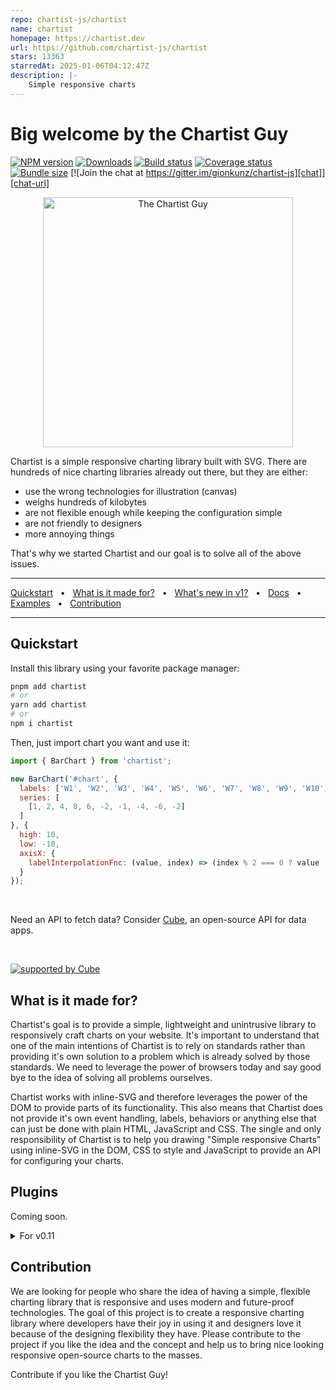 ```yaml
---
repo: chartist-js/chartist
name: chartist
homepage: https://chartist.dev
url: https://github.com/chartist-js/chartist
stars: 13363
starredAt: 2025-01-06T04:12:47Z
description: |-
    Simple responsive charts
---
```


# Big welcome by the Chartist Guy

[![NPM version][npm]][npm-url]
[![Downloads][downloads]][downloads-url]
[![Build status][build]][build-url]
[![Coverage status][coverage]][coverage-url]
[![Bundle size][size]][size-url]
[![Join the chat at https://gitter.im/gionkunz/chartist-js][chat]][chat-url]

[npm]: https://img.shields.io/npm/v/chartist.svg
[npm-url]: https://www.npmjs.com/package/chartist

[downloads]: https://img.shields.io/npm/dm/chartist.svg
[downloads-url]: https://www.npmjs.com/package/chartist

[build]: https://img.shields.io/github/actions/workflow/status/chartist-js/chartist/ci.yml
[build-url]: https://github.com/chartist-js/chartist/actions

[coverage]: https://img.shields.io/codecov/c/github/chartist-js/chartist.svg
[coverage-url]: https://app.codecov.io/gh/chartist-js/chartist

[size]: https://img.shields.io/bundlephobia/minzip/chartist
[size-url]: https://bundlephobia.com/package/chartist

[chat]: https://badges.gitter.im/gionkunz/chartist-js.svg
[chat-url]: https://gitter.im/gionkunz/chartist-js?utm_source=badge&utm_medium=badge&utm_campaign=pr-badge&utm_content=badge

<p align="center">
  <img width="400" alt="The Chartist Guy" src="https://raw.github.com/chartist-js/chartist/main/website/static/img/chartist-guy.gif">
</p>

Chartist is a simple responsive charting library built with SVG. There are hundreds of nice charting libraries already
out there, but they are either:

- use the wrong technologies for illustration (canvas) 
- weighs hundreds of kilobytes
- are not flexible enough while keeping the configuration simple
- are not friendly to designers
- more annoying things

That's why we started Chartist and our goal is to solve all of the above issues.

<hr />
<a href="#quickstart">Quickstart</a>
<span>&nbsp;&nbsp;•&nbsp;&nbsp;</span>
<a href="#what-is-it-made-for">What is it made for?</a>
<span>&nbsp;&nbsp;•&nbsp;&nbsp;</span>
<a href="https://chartist.dev/docs/whats-new-in-v1">What's new in v1?</a>
<span>&nbsp;&nbsp;•&nbsp;&nbsp;</span>
<a href="https://chartist.dev/">Docs</a>
<span>&nbsp;&nbsp;•&nbsp;&nbsp;</span>
<a href="https://chartist.dev/examples">Examples</a>
<span>&nbsp;&nbsp;•&nbsp;&nbsp;</span>
<a href="#contribution">Contribution</a>
<hr />

## Quickstart

Install this library using your favorite package manager:

```sh
pnpm add chartist
# or
yarn add chartist
# or
npm i chartist
```

Then, just import chart you want and use it:

```js
import { BarChart } from 'chartist';

new BarChart('#chart', {
  labels: ['W1', 'W2', 'W3', 'W4', 'W5', 'W6', 'W7', 'W8', 'W9', 'W10'],
  series: [
    [1, 2, 4, 8, 6, -2, -1, -4, -6, -2]
  ]
}, {
  high: 10,
  low: -10,
  axisX: {
    labelInterpolationFnc: (value, index) => (index % 2 === 0 ? value : null)
  }
});
```

<br />

Need an API to fetch data? Consider [Cube](https://cube.dev/?ref=eco-chartist), an open-source API for data apps.

<br />

[![supported by Cube](https://user-images.githubusercontent.com/986756/154330861-d79ab8ec-aacb-4af8-9e17-1b28f1eccb01.svg)](https://cube.dev/?ref=eco-chartist)

## What is it made for?

Chartist's goal is to provide a simple, lightweight and unintrusive library to responsively craft charts on your website. 
It's important to understand that one of the main intentions of Chartist is to rely on standards rather than providing 
it's own solution to a problem which is already solved by those standards. We need to leverage the power of browsers 
today and say good bye to the idea of solving all problems ourselves.

Chartist works with inline-SVG and therefore leverages the power of the DOM to provide parts of its functionality. This 
also means that Chartist does not provide it's own event handling, labels, behaviors or anything else that can just be 
done with plain HTML, JavaScript and CSS. The single and only responsibility of Chartist is to help you drawing "Simple 
responsive Charts" using inline-SVG in the DOM, CSS to style and JavaScript to provide an API for configuring your charts.

## Plugins

Coming soon.

<details>
  <summary>For v0.11</summary>

Some features aren't right for the core product
but there is a great set of plugins available
which add features like:

* [Axis labels](http://gionkunz.github.io/chartist-js/plugins.html#axis-title-plugin)
* [Tooltips at data points](https://gionkunz.github.io/chartist-js/plugins.html#tooltip-plugin)
* [Coloring above/below a threshold](https://gionkunz.github.io/chartist-js/plugins.html#threshold-plugin)

and more.

See all the plugins [here](https://gionkunz.github.io/chartist-js/plugins.html).

</details>

## Contribution

We are looking for people who share the idea of having a simple, flexible charting library that is responsive and uses
modern and future-proof technologies. The goal of this project is to create a responsive charting library where developers
have their joy in using it and designers love it because of the designing flexibility they have. Please contribute
to the project if you like the idea and the concept and help us to bring nice looking responsive open-source charts
to the masses.

Contribute if you like the Chartist Guy!

